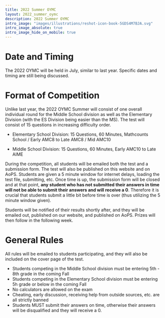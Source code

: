 ```yaml
---
title: 2022 Summer OYMC
layout: 2022_summer_oymc
description: 2022 Summer OYMC
intro_image: "images/illustrations/reshot-icon-book-5GDS4M7BJA.svg"
intro_image_absolute: true
intro_image_hide_on_mobile: true
---
```


# Date and Timing

The 2022 OYMC will be held in July, similar to last year. Specific dates and timing are still being discussed. 

# Format of Competition

Unlike last year, the 2022 OYMC Summer will consist of one overall individual round for the Middle School division as well as the Elementary Division (with the ES Division being easier than the MS). The test will consist of 15 questions in increasing difficulty order. 

- Elementary School Division: 15 Questions, 60 Minutes, Mathcounts School / Early AMC8 to Late AMC8 / Mid AMC10

- Middle School Division: 15 Questions, 60 Minutes, Early AMC10 to Late AIME

During the competition, all students will be emailed both the test and a submission form. The test will also be published on this website and on AoPS. Students are given a 5 minute window for internet delays, loading the test file, submitting, etc. Once time is up, the submission form will be closed and at that point, **any student who has not submitted their answers in time will not be able to submit their answers and will receive a 0**. Therefore it is crucial that students submit a little bit before time is over (thus utilizing the 5 minute window given).

Students will be notified of their results shortly after, and they will be emailed out, published on our website, and published on AoPS. Prizes will then follow in the following week. 

# General Rules

All rules will be emailed to students participating, and they will also be included on the cover page of the test. 

- Students competing in the Middle School division must be entering 5th - 8th grade in the coming Fall
- Students competing in the Elementary School division must be entering 5h grade or below in the coming Fall
- No calculators are allowed on the exam
- Cheating, early discussion, receiving help from outside sources, etc. are all strictly banned
- Students MUST submit their answers on time, otherwise their answers will be disqualified and they will receive a 0.

